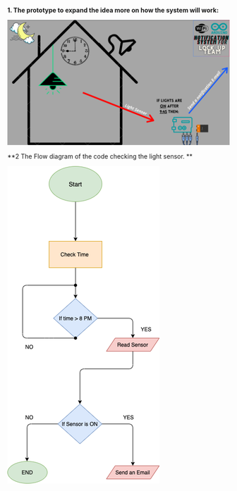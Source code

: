 
**1. The prototype to expand the idea more on how the system will work:** 

![IA-IBDP](diagramIA.png)


**2 The Flow diagram of the code checking the light sensor. **

![IA-IBDP](Light.png)
